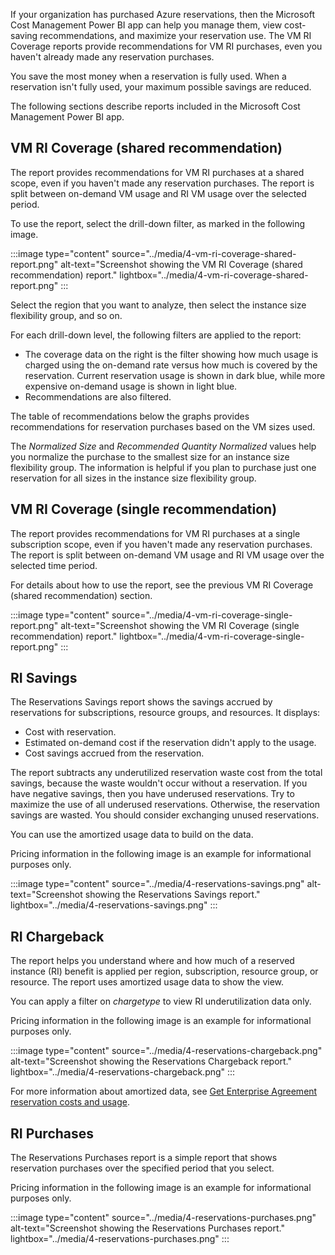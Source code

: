 If your organization has purchased Azure reservations, then the Microsoft Cost Management Power BI app can help you manage them, view cost-saving recommendations, and maximize your reservation use. The VM RI Coverage reports provide recommendations for VM RI purchases, even you haven't already made any reservation purchases.

You save the most money when a reservation is fully used. When a reservation isn't fully used, your maximum possible savings are reduced.

The following sections describe reports included in the Microsoft Cost Management Power BI app.

## VM RI Coverage (shared recommendation)

The report provides recommendations for VM RI purchases at a shared scope, even if you haven't made any reservation purchases. The report is split between on-demand VM usage and RI VM usage over the selected period.

To use the report, select the drill-down filter, as marked in the following image.

:::image type="content" source="../media/4-vm-ri-coverage-shared-report.png" alt-text="Screenshot showing the VM RI Coverage (shared recommendation) report." lightbox="../media/4-vm-ri-coverage-shared-report.png" :::

Select the region that you want to analyze, then select the instance size flexibility group, and so on.

For each drill-down level, the following filters are applied to the report:

- The coverage data on the right is the filter showing how much usage is charged using the on-demand rate versus how much is covered by the reservation. Current reservation usage is shown in dark blue, while more expensive on-demand usage is shown in light blue.
- Recommendations are also filtered.

The table of recommendations below the graphs provides recommendations for reservation purchases based on the VM sizes used.

The *Normalized Size* and *Recommended Quantity Normalized* values help you normalize the purchase to the smallest size for an instance size flexibility group. The information is helpful if you plan to purchase just one reservation for all sizes in the instance size flexibility group.

## VM RI Coverage (single recommendation)

The report provides recommendations for VM RI purchases at a single subscription scope, even if you haven't made any reservation purchases. The report is split between on-demand VM usage and RI VM usage over the selected time period.

For details about how to use the report, see the previous VM RI Coverage (shared recommendation) section.

:::image type="content" source="../media/4-vm-ri-coverage-single-report.png" alt-text="Screenshot showing the VM RI Coverage (single recommendation) report." lightbox="../media/4-vm-ri-coverage-single-report.png" :::

## RI Savings

The Reservations Savings report shows the savings accrued by reservations for subscriptions, resource groups, and resources. It displays:

- Cost with reservation.
- Estimated on-demand cost if the reservation didn't apply to the usage.
- Cost savings accrued from the reservation.

The report subtracts any underutilized reservation waste cost from the total savings, because the waste wouldn't occur without a reservation. If you have negative savings, then you have underused reservations. Try to maximize the use of all underused reservations. Otherwise, the reservation savings are wasted. You should consider exchanging unused reservations.

You can use the amortized usage data to build on the data.

Pricing information in the following image is an example for informational purposes only.

:::image type="content" source="../media/4-reservations-savings.png" alt-text="Screenshot showing the Reservations Savings report." lightbox="../media/4-reservations-savings.png" :::

## RI Chargeback

The report helps you understand where and how much of a reserved instance (RI) benefit is applied per region, subscription, resource group, or resource. The report uses amortized usage data to show the view.

You can apply a filter on *chargetype* to view RI underutilization data only.

Pricing information in the following image is an example for informational purposes only.

:::image type="content" source="../media/4-reservations-chargeback.png" alt-text="Screenshot showing the Reservations Chargeback report." lightbox="../media/4-reservations-chargeback.png" :::

For more information about amortized data, see [Get Enterprise Agreement reservation costs and usage](/azure/cost-management-billing/reservations/understand-reserved-instance-usage-ea).

## RI Purchases

The Reservations Purchases report is a simple report that shows reservation purchases over the specified period that you select.

Pricing information in the following image is an example for informational purposes only.

:::image type="content" source="../media/4-reservations-purchases.png" alt-text="Screenshot showing the Reservations Purchases report." lightbox="../media/4-reservations-purchases.png" :::
